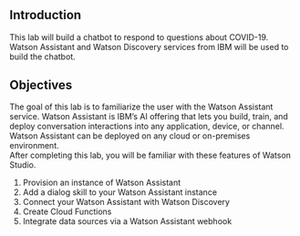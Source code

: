 # 
## Introduction
This lab will build a chatbot to respond to questions about COVID-19. Watson Assistant and Watson Discovery services from IBM will be used to build the chatbot. 

## Objectives
The goal of this lab is to familiarize the user with the Watson Assistant service.  Watson Assistant is IBM’s AI offering that lets you build, train, and deploy conversation interactions into any application, device, or channel.  Watson Assistant can be deployed on any cloud or on-premises environment.  
After completing this lab, you will be familiar with these features of Watson Studio. 
1.	Provision an instance of Watson Assistant
2.	Add a dialog skill to your Watson Assistant instance
3.	Connect your Watson Assistant with Watson Discovery
4.	Create Cloud Functions
5.	Integrate data sources via a Watson Assistant webhook

